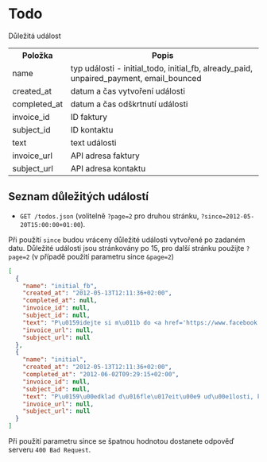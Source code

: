# Todo

Důležitá událost

<table>
<tr><th>Položka</th><th>Popis</th></tr>
<tr><td>name</td><td>typ události - initial_todo, initial_fb, already_paid, unpaired_payment, email_bounced</td></tr>
<tr><td>created_at</td><td>datum a čas vytvoření události</td></tr>
<tr><td>completed_at</td><td>datum a čas odškrtnutí události</td></tr>
<tr><td>invoice_id</td><td>ID faktury</td></tr>
<tr><td>subject_id</td><td>ID kontaktu</td></tr>
<tr><td>text</td><td>text události</td></tr>

<tr><td>invoice_url</td><td>API adresa faktury</td></tr>
<tr><td>subject_url</td><td>API adresa kontaktu</td></tr>
</table>

## Seznam důležitých událostí

- `GET /todos.json` (volitelně `?page=2` pro druhou stránku, `?since=2012-05-20T15:00:00+01:00`).

Při použítí `since` budou vráceny důležité události vytvořené po zadaném datu. Důležité události jsou stránkovány po 15, pro další stránku použijte `?page=2` (v případě použití parametru since `&page=2`)

```json
[
  {
    "name": "initial_fb",
    "created_at": "2012-05-13T12:11:36+02:00",
    "completed_at": null,
    "invoice_id": null,
    "subject_id": null,
    "text": "P\u0159idejte si m\u011b do <a href='https://www.facebook.com/fakturoid'>Facebooku</a> a budete v\u017edy v\u011bd\u011bt, co jsem se nau\u010dil nov\u00e9ho.",
    "invoice_url": null,
    "subject_url": null
  },
  {
    "name": "initial",
    "created_at": "2012-05-13T12:11:36+02:00",
    "completed_at": "2012-06-02T09:29:15+02:00",
    "invoice_id": null,
    "subject_id": null,
    "text": "P\u0159\u00edklad d\u016fle\u017eit\u00e9 ud\u00e1losti, kter\u00e1 vy\u017eaduje va\u0161i pozornost. Od\u0161krtn\u011bte ji t\u00edmto tla\u010d\u00edtkem \u2192",
    "invoice_url": null,
    "subject_url": null
  }
]
```

Při použití parametru since se špatnou hodnotou dostanete odpověď serveru `400 Bad Request`.